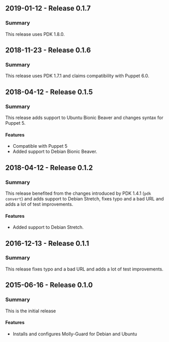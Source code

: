 ## 2019-01-12 - Release 0.1.7
### Summary

This release uses PDK 1.8.0.

## 2018-11-23 - Release 0.1.6
### Summary

This release uses PDK 1.7.1 and claims compatibility with Puppet 6.0.

## 2018-04-12 - Release 0.1.5
### Summary
This release adds support to Ubuntu Bionic Beaver and changes syntax for Puppet 5.

#### Features
- Compatible with Puppet 5
- Added support to Debian Bionic Beaver.

## 2018-04-12 - Release 0.1.2
### Summary
This release benefited from the changes introduced by PDK 1.4.1 (`pdk convert`) and adds support to Debian Stretch, fixes typo and a bad URL and  adds a lot of test improvements.

#### Features
- Added support to Debian Stretch.

## 2016-12-13 - Release 0.1.1
### Summary
This release fixes typo and a bad URL and  adds a lot of test improvements.

## 2015-06-16 - Release 0.1.0
### Summary
This is the initial release

#### Features
- Installs and configures Molly-Guard for Debian and Ubuntu
